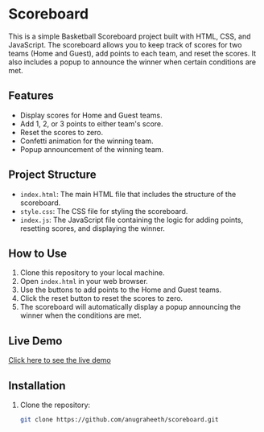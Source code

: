 # Scoreboard

This is a simple Basketball Scoreboard project built with HTML, CSS, and JavaScript. The scoreboard allows you to keep track of scores for two teams (Home and Guest), add points to each team, and reset the scores. It also includes a popup to announce the winner when certain conditions are met.

## Features

- Display scores for Home and Guest teams.
- Add 1, 2, or 3 points to either team's score.
- Reset the scores to zero.
- Confetti animation for the winning team.
- Popup announcement of the winning team.

## Project Structure

- `index.html`: The main HTML file that includes the structure of the scoreboard.
- `style.css`: The CSS file for styling the scoreboard.
- `index.js`: The JavaScript file containing the logic for adding points, resetting scores, and displaying the winner.

## How to Use

1. Clone this repository to your local machine.
2. Open `index.html` in your web browser.
3. Use the buttons to add points to the Home and Guest teams.
4. Click the reset button to reset the scores to zero.
5. The scoreboard will automatically display a popup announcing the winner when the conditions are met.

## Live Demo

[Click here to see the live demo](#)

## Installation

1. Clone the repository:
   ```bash
   git clone https://github.com/anugraheeth/scoreboard.git
